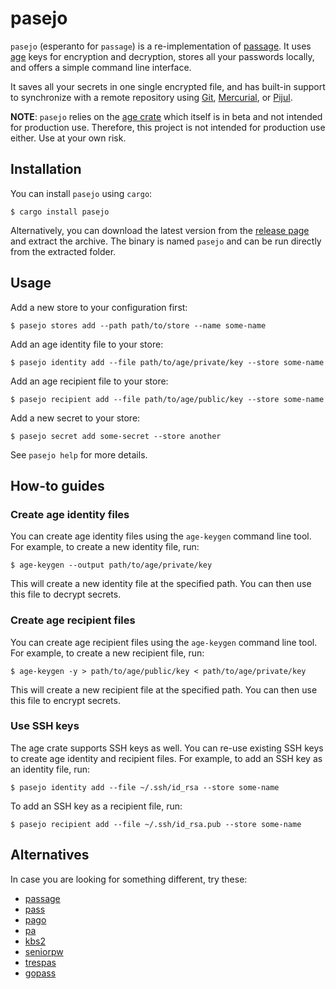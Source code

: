 <!--
SPDX-FileCopyrightText: The pasejo Authors
SPDX-License-Identifier: 0BSD
 -->

# pasejo

`pasejo` (esperanto for `passage`) is a re-implementation of [passage](https://github.com/FiloSottile/passage). It uses [age](https://age-encryption.org/) keys for encryption and decryption, stores all your passwords locally, and offers a simple command line interface.

It saves all your secrets in one single encrypted file, and has built-in support to synchronize with a remote repository using [Git](https://git-scm.com/), [Mercurial](https://mercurial-scm.org/), or [Pijul](https://pijul.org/).

**NOTE**: `pasejo` relies on the [age crate](https://crates.io/crates/age) which itself is in beta and not intended for production use. Therefore, this project is not intended for production use either. Use at your own risk.

## Installation

You can install `pasejo` using `cargo`:

```console
$ cargo install pasejo
```

Alternatively, you can download the latest version from the [release page](https://github.com/metio/pasejo/releases/latest) and extract the archive. The binary is named `pasejo` and can be run directly from the extracted folder.

## Usage

Add a new store to your configuration first:

```console
$ pasejo stores add --path path/to/store --name some-name
```

Add an age identity file to your store:

```console
$ pasejo identity add --file path/to/age/private/key --store some-name
```

Add an age recipient file to your store:

```console
$ pasejo recipient add --file path/to/age/public/key --store some-name
```

Add a new secret to your store:

```console
$ pasejo secret add some-secret --store another
```

See `pasejo help` for more details.

## How-to guides

### Create age identity files

You can create age identity files using the `age-keygen` command line tool. For example, to create a new identity file, run:

```console
$ age-keygen --output path/to/age/private/key
```

This will create a new identity file at the specified path. You can then use this file to decrypt secrets.

### Create age recipient files

You can create age recipient files using the `age-keygen` command line tool. For example, to create a new recipient file, run:

```console
$ age-keygen -y > path/to/age/public/key < path/to/age/private/key 
```
This will create a new recipient file at the specified path. You can then use this file to encrypt secrets.

### Use SSH keys

The age crate supports SSH keys as well. You can re-use existing SSH keys to create age identity and recipient files. For example, to add an SSH key as an identity file, run:

```console
$ pasejo identity add --file ~/.ssh/id_rsa --store some-name
```

To add an SSH key as a recipient file, run:

```console
$ pasejo recipient add --file ~/.ssh/id_rsa.pub --store some-name
```

## Alternatives

In case you are looking for something different, try these:

- [passage](https://github.com/FiloSottile/passage)
- [pass](https://www.passwordstore.org/)
- [pago](https://github.com/dbohdan/pago)
- [pa](https://github.com/biox/pa)
- [kbs2](https://github.com/woodruffw/kbs2)
- [seniorpw](https://gitlab.com/retirement-home/seniorpw)
- [trespas](https://gitlab.com/pizkaz/trespass)
- [gopass](https://www.gopass.pw/)
